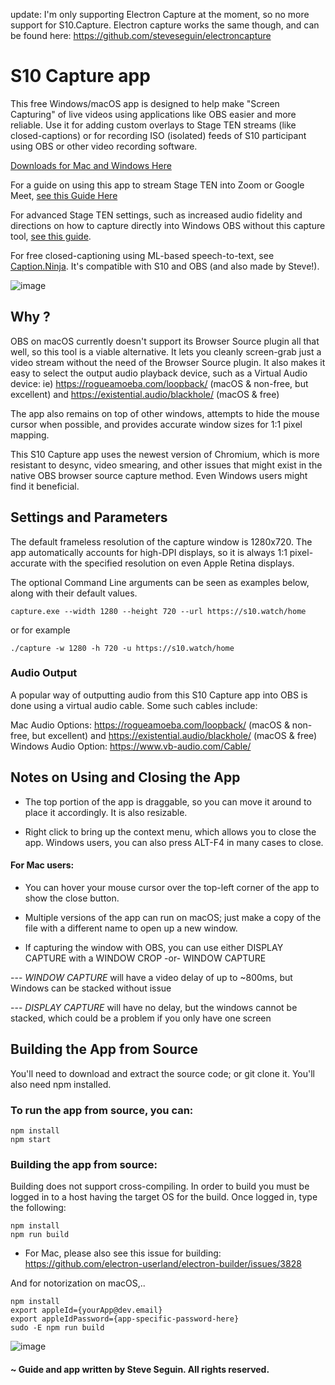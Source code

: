 update: I'm only supporting Electron Capture at the moment, so no more support for S10.Capture.  Electron capture works the same though, and can be found here: https://github.com/steveseguin/electroncapture

# S10 Capture app

This free Windows/macOS app is designed to help make "Screen Capturing" of live videos using applications like OBS easier and more reliable. Use it for adding custom overlays to Stage TEN streams (like closed-captions) or for recording ISO (isolated) feeds of S10 participant using OBS or other video recording software.

<a href="https://github.com/steveseguin/s10capture/releases/">Downloads for Mac and Windows Here</a>

For a guide on using this app to stream Stage TEN into Zoom or Google Meet, <a href="https://docs.google.com/document/d/e/2PACX-1vREaoljeoovfZn0COYaHfezysxKQ80vLBL-Rgc6PWUGcodLO4Q91JEAfpsJgI1qcoByE8bMYcI6tCz_/pub">see this Guide Here</a>

For advanced Stage TEN settings, such as increased audio fidelity and directions on how to capture directly into Windows OBS without this capture tool, <a href="https://docs.google.com/document/d/e/2PACX-1vS3ol8Tpnu4NrqRrGjzzmcOXxocsQ7pWj3Jrb1x_essbmcC5mxRp1QFCY1LUCoVglIgF0tb2UykbFTO/pub">see this guide</a>.

For free closed-captioning using ML-based speech-to-text, see <a href="https://caption.ninja">Caption.Ninja</a>. It's compatible with S10 and OBS (and also made by Steve!).

![image](https://user-images.githubusercontent.com/2575698/92375560-441eff00-f0cf-11ea-8323-71186fc7c585.png)

## Why ?
OBS on macOS currently doesn't support its Browser Source plugin all that well, so this tool is a viable alternative. It lets you cleanly screen-grab just a video stream without the need of the Browser Source plugin. It also makes it easy to select the output audio playback device, such as a Virtual Audio device: ie) https://rogueamoeba.com/loopback/ (macOS & non-free, but excellent) and https://existential.audio/blackhole/ (macOS & free)

The app also remains on top of other windows, attempts to hide the mouse cursor when possible, and provides accurate window sizes for 1:1 pixel mapping.

This S10 Capture app uses the newest version of Chromium, which is more resistant to desync, video smearing, and other issues that might exist in the native OBS browser source capture method. Even Windows users might find it beneficial.


## Settings and Parameters

The default frameless resolution of the capture window is 1280x720. The app automatically accounts for high-DPI displays, so it is always 1:1 pixel-accurate with the specified resolution on even Apple Retina displays.

The optional Command Line arguments can be seen as examples below, along with their default values.

```
capture.exe --width 1280 --height 720 --url https://s10.watch/home
```
or for example
```
./capture -w 1280 -h 720 -u https://s10.watch/home
```
### Audio Output 

A popular way of outputting audio from this S10 Capture app into OBS is done using a virtual audio cable. Some such cables include:

Mac Audio Options: https://rogueamoeba.com/loopback/ (macOS & non-free, but excellent) and https://existential.audio/blackhole/ (macOS & free)
Windows Audio Option: https://www.vb-audio.com/Cable/

## Notes on Using and Closing the App

- The top portion of the app is draggable, so you can move it around to place it accordingly. It is also resizable.

- Right click to bring up the context menu, which allows you to close the app. Windows users, you can also press ALT-F4 in many cases to close.

#### For Mac users:

- You can hover your mouse cursor over the top-left corner of the app to show the close button.

- Multiple versions of the app can run on macOS; just make a copy of the file with a different name to open up a new window.

- If capturing the window with OBS, you can use either DISPLAY CAPTURE with a WINDOW CROP  -or-  WINDOW CAPTURE

--- *WINDOW CAPTURE* will have a video delay of up to ~800ms, but Windows can be stacked without issue

--- *DISPLAY CAPTURE* will have no delay, but the windows cannot be stacked, which could be a problem if you only have one screen

## Building the App from Source

You'll need to download and extract the source code; or git clone it.
You'll also need npm installed.

### To run the app from source, you can:
```
npm install
npm start
```

### Building the app from source:
Building does not support cross-compiling. In order to build you must be logged in to a host having the target OS for the build. Once logged in, type the following:

```
npm install
npm run build
```

* For Mac, please also see this issue for building: https://github.com/electron-userland/electron-builder/issues/3828

And for notorization on macOS,..
```
npm install
export appleId={yourApp@dev.email}
export appleIdPassword={app-specific-password-here}
sudo -E npm run build

```



![image](https://user-images.githubusercontent.com/2575698/92375617-5bf68300-f0cf-11ea-9041-3202c90144cd.png)

#### ~ Guide and app written by Steve Seguin. All rights reserved.
